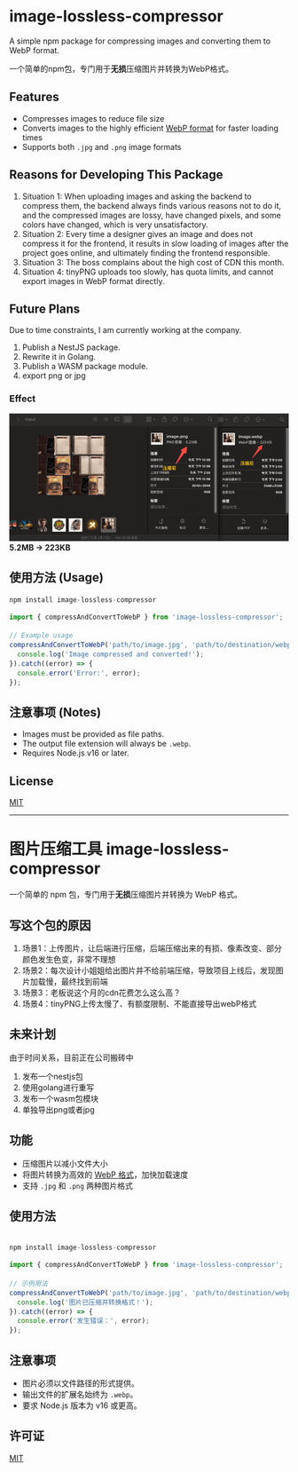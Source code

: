 # image-lossless-compressor

A simple npm package for compressing images and converting them to WebP format.

一个简单的npm包，专门用于**无损**压缩图片并转换为WebP格式。

## Features

- Compresses images to reduce file size
- Converts images to the highly efficient [WebP format](https://developers.google.com/speed/webp) for faster loading times
- Supports both `.jpg` and `.png` image formats

## Reasons for Developing This Package

1. Situation 1: When uploading images and asking the backend to compress them, the backend always finds various reasons not to do it, and the compressed images are lossy, have changed pixels, and some colors have changed, which is very unsatisfactory.
2. Situation 2: Every time a designer gives an image and does not compress it for the frontend, it results in slow loading of images after the project goes online, and ultimately finding the frontend responsible.
3. Situation 3: The boss complains about the high cost of CDN this month.
4. Situation 4: tinyPNG uploads too slowly, has quota limits, and cannot export images in WebP format directly.

## Future Plans

Due to time constraints, I am currently working at the company.

1. Publish a NestJS package.
2. Rewrite it in Golang.
3. Publish a WASM package module.
4. export png or jpg

### Effect

![Alt text](/imgs/result.png)
**5.2MB -> 223KB**

## 使用方法 (Usage)

```js
npm install image-lossless-compressor
```

```javascript
import { compressAndConvertToWebP } from 'image-lossless-compressor';

// Example usage
compressAndConvertToWebP('path/to/image.jpg', 'path/to/destination/webp').then(() => {
  console.log('Image compressed and converted!');
}).catch((error) => {
  console.error('Error:', error);
});
```

## 注意事项 (Notes)

- Images must be provided as file paths.
- The output file extension will always be `.webp`.
- Requires Node.js v16 or later.

## License

[MIT](https://opensource.org/licenses/MIT)

---


# 图片压缩工具 image-lossless-compressor

一个简单的 npm 包，专门用于**无损**压缩图片并转换为 WebP 格式。


## 写这个包的原因

1. 场景1：上传图片，让后端进行压缩，后端压缩出来的有损、像素改变、部分颜色发生色变，非常不理想
2. 场景2：每次设计小姐姐给出图片并不给前端压缩，导致项目上线后，发现图片加载慢，最终找到前端
3. 场景3：老板说这个月的cdn花费怎么这么高？
4. 场景4：tinyPNG上传太慢了、有额度限制、不能直接导出webP格式

## 未来计划

由于时间关系，目前正在公司搬砖中

1. 发布一个nestjs包
2. 使用golang进行重写
3. 发布一个wasm包模块
4. 单独导出png或者jpg

## 功能

- 压缩图片以减小文件大小
- 将图片转换为高效的 [WebP 格式](https://developers.google.com/speed/webp)，加快加载速度
- 支持 `.jpg` 和 `.png` 两种图片格式

## 使用方法

```js

npm install image-lossless-compressor

```

```javascript
import { compressAndConvertToWebP } from 'image-lossless-compressor';

// 示例用法
compressAndConvertToWebP('path/to/image.jpg', 'path/to/destination/webp').then(() => {
  console.log('图片已压缩并转换格式！');
}).catch((error) => {
  console.error('发生错误：', error);
});
```

## 注意事项

- 图片必须以文件路径的形式提供。
- 输出文件的扩展名始终为 `.webp`。
- 要求 Node.js 版本为 v16 或更高。

## 许可证

[MIT](https://opensource.org/licenses/MIT)